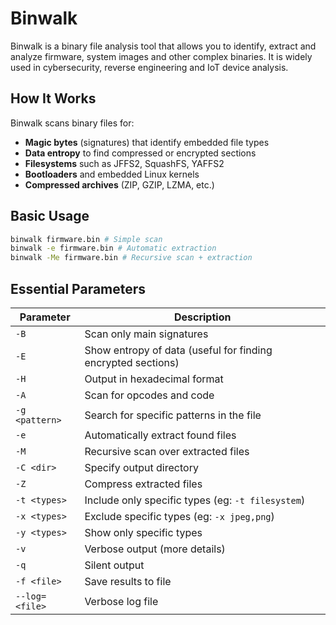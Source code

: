 # Binwalk

Binwalk is a binary file analysis tool that allows you to identify, extract and analyze firmware, system images and other complex binaries. It is widely used in cybersecurity, reverse engineering and IoT device analysis.

## How It Works

Binwalk scans binary files for:
- **Magic bytes** (signatures) that identify embedded file types
- **Data entropy** to find compressed or encrypted sections
- **Filesystems** such as JFFS2, SquashFS, YAFFS2
- **Bootloaders** and embedded Linux kernels
- **Compressed archives** (ZIP, GZIP, LZMA, etc.)

## Basic Usage

```bash
binwalk firmware.bin # Simple scan
binwalk -e firmware.bin # Automatic extraction
binwalk -Me firmware.bin # Recursive scan + extraction
```

## Essential Parameters

| Parameter | Description |
|-----------|-------------|
| `-B` | Scan only main signatures |
| `-E` | Show entropy of data (useful for finding encrypted sections) |
| `-H` | Output in hexadecimal format |
| `-A` | Scan for opcodes and code |
| `-g <pattern>` | Search for specific patterns in the file |
| `-e` | Automatically extract found files |
| `-M` | Recursive scan over extracted files |
| `-C <dir>` | Specify output directory |
| `-Z` | Compress extracted files |
| `-t <types>` | Include only specific types (eg: `-t filesystem`) |
| `-x <types>` | Exclude specific types (eg: `-x jpeg,png`) |
| `-y <types>` | Show only specific types |
| `-v` | Verbose output (more details) |
| `-q` | Silent output |
| `-f <file>` | Save results to file |
| `--log=<file>` | Verbose log file |

```
